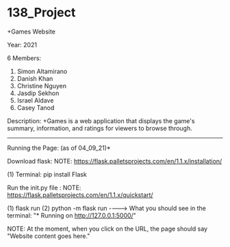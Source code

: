 # 138_Project
+Games Website

Year: 2021

6 Members:
  1. Simon Altamirano
  2. Danish Khan
  3. Christine Nguyen
  4. Jasdip Sekhon
  5. Israel Aldave
  6. Casey Tanod
  
 Description:
 +Games is a web application that displays the game's summary, information, and ratings for viewers to browse through. 
 
 ----------------------------------------------------------------------------------------------------------------------------
 Running the Page: (as of 04_09_21)*
 
 Download flask:
  NOTE: https://flask.palletsprojects.com/en/1.1.x/installation/
  
  (1) Terminal: pip install Flask
  
 Run the init.py file : 
  NOTE: https://flask.palletsprojects.com/en/1.1.x/quickstart/
  
  (1) flask run
  (2) python -m flask run
  ----> What you should see in the terminal:  "* Running on http://127.0.0.1:5000/"
  
  NOTE: At the moment, when you click on the URL, the page should say "Website content goes here."
